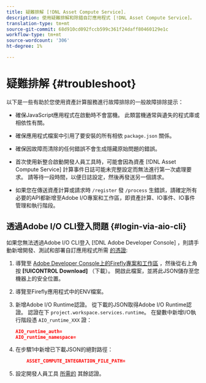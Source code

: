 ```yaml
---
title: 疑難排解 [!DNL Asset Compute Service].
description: 使用疑難排解和除錯自訂應用程式 [!DNL Asset Compute Service]。
translation-type: tm+mt
source-git-commit: 68d910cd092fccb599c361f24daff80460129e1c
workflow-type: tm+mt
source-wordcount: '306'
ht-degree: 1%

---
```



# 疑難排解 {#troubleshoot}

以下是一些有助於您使用資產計算服務進行故障排除的一般故障排除提示：

* 確保JavaScript應用程式在啟動時不會當機。 此類當機通常與遺失的程式庫或相依性有關。
* 確保應用程式檔案中引用了要安裝的所有相依 `package.json` 關係。
* 確保因故障而清除的任何錯誤不會生成隱藏原始問題的錯誤。

* 首次使用新整合啟動開發人員工具時，可能會因為資產 [!DNL Asset Compute Service] 計算事件日誌可能未完整設定而無法進行第一次處理要求。 請等待一段時間，以便日誌設定，然後再發送另一個請求。
* 如果您在傳送資產計算或請求時 `/register` 發 `/process` 生錯誤，請確定所有必要的API都新增至Adobe I/O專案和工作區，即資產計算、IO事件、IO事件管理和執行階段。

## 透過Adobe I/O CLI登入問題 {#login-via-aio-cli}

如果您無法透過Adobe I/O CLI登入 [!DNL Adobe Developer Console] ，則請手動新增開發、測試和部署自訂應用程式所需 [的憑證](https://github.com/AdobeDocs/project-firefly/blob/master/getting_started/first_app.md#3-signing-in-from-cli):

1. 導覽至 [Adobe Developer Console上的Firefly專案和工作區](https://console.adobe.io/) ，然後從右上角按 **[!UICONTROL Download]** （下載）。 開啟此檔案，並將此JSON儲存至您機器上的安全位置。

1. 導覽至Firefly應用程式中的ENV檔案。

1. 新增Adobe I/O Runtime認證。 從下載的JSON取得Adobe I/O Runtime認證。 認證在下 `project.workspace.services.runtime`。 在變數中新增I/O執行階段憑 `AIO_runtime_XXX` 證：

   ```json
   AIO_runtime_auth=
   AIO_runtime_namespace=
   ```

1. 在步驟1中新增已下載JSON的絕對路徑：

   ```json
       ASSET_COMPUTE_INTEGRATION_FILE_PATH=
   ```

1. 設定開發人員工具 [所需的](develop-custom-application.md) 其餘認證。

<!-- TBD for later:
Add any best practices for developers in this section:
* Any items to take care of when creating projects.
* Any naming conventions, reserved keywords, etc.?
* Any terms that can become a source of confusion later based on our OOTB naming.

* If required, add limitations for custom applications and spin those off as best practices.
* Do NOT borrow any content from https://git.corp.adobe.com/nui/nui/blob/master/doc/worker_api.md. It is outdated and irrelevant for 3rd party custom applications.
-->
